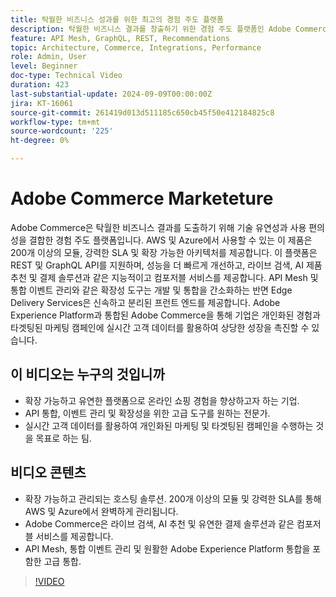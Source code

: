 ```yaml
---
title: 탁월한 비즈니스 성과를 위한 최고의 경험 주도 플랫폼
description: 탁월한 비즈니스 결과를 창출하기 위한 경험 주도 플랫폼인 Adobe Commerce의 기능과 기능입니다.
feature: API Mesh, GraphQL, REST, Recommendations
topic: Architecture, Commerce, Integrations, Performance
role: Admin, User
level: Beginner
doc-type: Technical Video
duration: 423
last-substantial-update: 2024-09-09T00:00:00Z
jira: KT-16061
source-git-commit: 261419d013d511185c650cb45f50e412184825c8
workflow-type: tm+mt
source-wordcount: '225'
ht-degree: 0%

---
```



# Adobe Commerce Marketeture

Adobe Commerce은 탁월한 비즈니스 결과를 도출하기 위해 기술 유연성과 사용 편의성을 결합한 경험 주도 플랫폼입니다. AWS 및 Azure에서 사용할 수 있는 이 제품은 200개 이상의 모듈, 강력한 SLA 및 확장 가능한 아키텍처를 제공합니다. 이 플랫폼은 REST 및 GraphQL API를 지원하며, 성능을 더 빠르게 개선하고, 라이브 검색, AI 제품 추천 및 결제 솔루션과 같은 지능적이고 컴포저블 서비스를 제공합니다.
API Mesh 및 통합 이벤트 관리와 같은 확장성 도구는 개발 및 통합을 간소화하는 반면 Edge Delivery Services은 신속하고 분리된 프런트 엔드를 제공합니다. Adobe Experience Platform과 통합된 Adobe Commerce을 통해 기업은 개인화된 경험과 타겟팅된 마케팅 캠페인에 실시간 고객 데이터를 활용하여 상당한 성장을 촉진할 수 있습니다.

## 이 비디오는 누구의 것입니까

- 확장 가능하고 유연한 플랫폼으로 온라인 쇼핑 경험을 향상하고자 하는 기업.
- API 통합, 이벤트 관리 및 확장성을 위한 고급 도구를 원하는 전문가.
- 실시간 고객 데이터를 활용하여 개인화된 마케팅 및 타겟팅된 캠페인을 수행하는 것을 목표로 하는 팀.

## 비디오 콘텐츠

- 확장 가능하고 관리되는 호스팅 솔루션. 200개 이상의 모듈 및 강력한 SLA를 통해 AWS 및 Azure에서 완벽하게 관리됩니다.
- Adobe Commerce은 라이브 검색, AI 추천 및 유연한 결제 솔루션과 같은 컴포저블 서비스를 제공합니다.
- API Mesh, 통합 이벤트 관리 및 원활한 Adobe Experience Platform 통합을 포함한 고급 통합.

>[!VIDEO](https://video.tv.adobe.com/v/3433435?learn=on)
